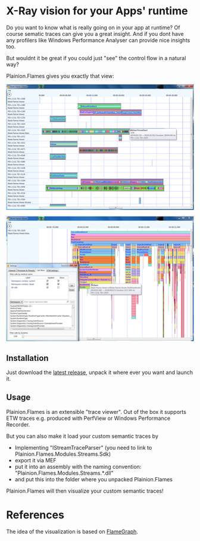 
# X-Ray vision for your Apps' runtime

Do you want to know what is really going on in your app at runtime?
Of course sematic traces can give you a great insight.
And if you dont have any profilers like Windows Performance Analyser can provide nice insights too.

But wouldnt it be great if you could just "see" the control flow in a natural way?

Plainion.Flames gives you exactly that view:


![](doc/Screenshots/Flames.Overview.png)

![](doc/Screenshots/Flames.Filter.png)

## Installation

Just download the [latest release](https://github.com/plainionist/Plainion.Flames/releases), unpack it where ever you want and launch it.

## Usage

Plainion.Flames is an extensible "trace viewer". Out of the box it supports ETW traces e.g. produced with
PerfView or Windows Performance Recorder.

But you can also make it load your custom semantic traces by

- Implementing "IStreamTraceParser" (you need to link to Plainion.Flames.Modules.Streams.Sdk)
- export it via MEF
- put it into an assembly with the naming convention: "Plainion.Flames.Modules.Streams.*.dll"
- and put this into the folder where you unpacked Plainion.Flames

Plainion.Flames will then visualize your custom semantic traces!



# References

The idea of the visualization is based on [FlameGraph](http://www.brendangregg.com/FlameGraphs/cpuflamegraphs.html).


